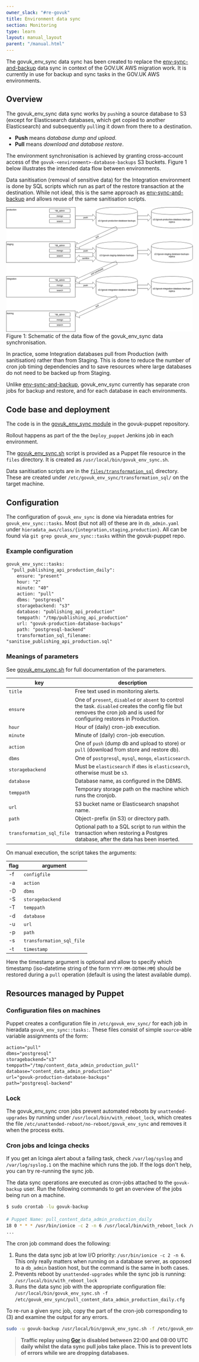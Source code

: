 ```yaml
---
owner_slack: "#re-govuk"
title: Environment data sync
section: Monitoring
type: learn
layout: manual_layout
parent: "/manual.html"
---
```


The govuk_env_sync data sync has been created to replace the [env-sync-and-backup] data sync in context of the GOV.UK AWS migration work. It is currently in use for backup and sync tasks in the GOV.UK AWS environments.

## Overview

The govuk_env_sync data sync works by `push`ing a source database to S3 (except for Elasticsearch databases, which get copied to another Elasticsearch) and subsequently `pull`ing it down from there to a destination.

* **Push** means *database dump and upload*.
* **Pull** means *download and database restore*.

The environment synchronisation is achieved by granting cross-account access of the `govuk-<environment>-database-backups` S3 buckets. Figure 1 below illustrates the intended data flow between environments.

Data sanitisation (removal of sensitive data) for the Integration environment is done by SQL scripts which run as part of the restore transaction at the destination. While not ideal, this is the same approach as [env-sync-and-backup] and allows reuse of the same sanitisation scripts.

![Schematic of the data flow of the govuk_env_sync data synchronisation](images/govuk_env_sync.png)
Figure 1:  Schematic of the data flow of the govuk_env_sync data synchronisation.

In practice, some Integration databases pull from Production (with sanitisation) rather than from Staging. This is done to reduce the number of cron job timing dependencies and to save resources where large databases do not need to be backed up from Staging.

Unlike [env-sync-and-backup], govuk_env_sync currently has separate cron jobs for backup and restore, and for each database in each environments.

## Code base and deployment

The code is in the [govuk_env_sync module](
https://github.com/alphagov/govuk-puppet/tree/master/modules/govuk_env_sync) in the govuk-puppet repository.

Rollout happens as part of the the `Deploy_puppet` Jenkins job in each environment.

The [govuk_env_sync.sh] script is provided as a Puppet file resource in the `files` directory. It is created as `/usr/local/bin/govuk_env_sync.sh`.

Data sanitisation scripts are in the [`files/transformation_sql`][transformation-sql] directory. These are created under `/etc/govuk_env_sync/transformation_sql/` on the target machine.

## Configuration

The configuration of `govuk_env_sync` is done via hieradata entries for `govuk_env_sync::tasks`. Most (but not all) of these are in `db_admin.yaml` under `hieradata_aws/class/{integration,staging,production}`. All can be found via `git grep govuk_env_sync::tasks` within the govuk-puppet repo.

### Example configuration

```
govuk_env_sync::tasks:
  "pull_publishing_api_production_daily":
    ensure: "present"
    hour: "2"
    minute: "40"
    action: "pull"
    dbms: "postgresql"
    storagebackend: "s3"
    database: "publishing_api_production"
    temppath: "/tmp/publishing_api_production"
    url: "govuk-production-database-backups"
    path: "postgresql-backend"
    transformation_sql_filename: "sanitise_publishing_api_production.sql"
```

### Meanings of parameters

See [govuk_env_sync.sh] for full documentation of the parameters.

key                       | description |
--------------------------|-------------|
`title`                   | Free text used in monitoring alerts. |
`ensure`                  | One of `present`, `disabled` or `absent` to control the task. `disabled` creates the config file but removes the cron job and is used for configuring restores in Production. |
`hour`                    | Hour of (daily) cron-job execution. |
`minute`                  | Minute of (daily) cron-job execution. |
`action`                  | One of `push` (dump db and upload to store) or `pull` (download from store and restore db). |
`dbms`                    | One of `postgresql`, `mysql`, `mongo`, `elasticsearch`. |
`storagebackend`          | Must be `elasticsearch` if `dbms` is `elasticsearch`, otherwise must be `s3`. |
`database`                | Database name, as configured in the DBMS. |
`temppath`                | Temporary storage path on the machine which runs the cronjob. |
`url`                     | S3 bucket name or Elasticsearch snapshot name. |
`path`                    | Object-prefix (in S3) or directory path. |
`transformation_sql_file` | Optional path to a SQL script to run within the transaction when restoring a Postgres database, after the data has been inserted. |

On manual execution, the script takes the arguments:

flag | argument                  |
-----|---------------------------|
-f   | `configfile`              |
-a   | `action`                  |
-D   | `dbms`                    |
-S   | `storagebackend`          |
-T   | `temppath`                |
-d   | `database`                |
-u   | `url`                     |
-p   | `path`                    |
-s   | `transformation_sql_file` |
-t   | `timestamp`               |

Here the timestamp argument is optional and allow to specify which timestamp (iso-datetime string of the form `YYYY-MM-DDTHH:MM`) should be restored during a `pull` operation (default is using the latest available dump).

## Resources managed by Puppet

### Configuration files on machines

Puppet creates a configuration file in `/etc/govuk_env_sync/` for each job in hieradata `govuk_env_sync::tasks:`. These files consist of simple `source`-able variable assignments of the form:

```
action="pull"
dbms="postgresql"
storagebackend="s3"
temppath="/tmp/content_data_admin_production_pull"
database="content_data_admin_production"
url="govuk-production-database-backups"
path="postgresql-backend"
```

### Lock

The govuk_env_sync cron jobs prevent automated reboots by `unattended-upgrades` by running under `/usr/local/bin/with_reboot_lock`, which creates the file `/etc/unattended-reboot/no-reboot/govuk_env_sync` and removes it when the process exits.

### Cron jobs and Icinga checks

If you get an Icinga alert about a failing task, check `/var/log/syslog` and `/var/log/syslog.1` on the machine which runs the job. If the logs don't help, you can try re-running the sync job.

The data sync operations are executed as cron-jobs attached to the `govuk-backup` user. Run the following commands to get an overview of the jobs being run on a machine.

```bash
$ sudo crontab -lu govuk-backup

# Puppet Name: pull_content_data_admin_production_daily
18 0 * * * /usr/bin/ionice -c 2 -n 6 /usr/local/bin/with_reboot_lock /usr/bin/envdir /etc/govuk_env_sync/env.d /usr/local/bin/govuk_env_sync.sh -f /etc/govuk_env_sync/pull_content_data_admin_production_daily.cfg
...

```

The cron job command does the following:

1. Runs the data sync job at low I/O priority:
   `/usr/bin/ionice -c 2 -n 6`. This only really matters when running on a database server, as opposed to a `db_admin` bastion host, but the command is the same in both cases.
2. Prevents reboot by `unattended-upgrades` while the sync job is running:
   `/usr/local/bin/with_reboot_lock`
3. Runs the data sync job with the appropriate configuration file:
   `/usr/local/bin/govuk_env_sync.sh -f /etc/govuk_env_sync/pull_content_data_admin_production_daily.cfg`

To re-run a given sync job, copy the part of the cron-job corresponding to (3) and examine the output for any errors.

```bash
sudo -u govuk-backup /usr/local/bin/govuk_env_sync.sh -f /etc/govuk_env_sync/pull_content_data_admin_production_daily.cfg
```

> **Traffic replay using [Gor](alerts/gor.html) is disabled between 22:00 and
> 08:00 UTC daily whilst the data sync pull jobs take place. This is to prevent
> lots of errors while we are dropping databases.**

[env-sync-and-backup]: https://github.com/alphagov/env-sync-and-backup
[govuk_env_sync.sh]: https://github.com/alphagov/govuk-puppet/blob/master/modules/govuk_env_sync/files/govuk_env_sync.sh
[transformation-sql]: https://github.com/alphagov/govuk-puppet/tree/master/modules/govuk_env_sync/files/transformation_sql
